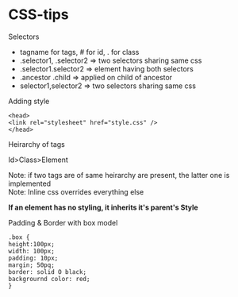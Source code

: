 # CSS-tips

Selectors
<ul>
<li>tagname for tags, # for id, . for class</li>
<li>.selector1, .selector2 => two selectors sharing same css</li>
<li>.selector1.selector2 => element having both selectors</li>
<li>.ancestor .child => applied on child of ancestor</li>
<li>selector1,selector2 => two selectors sharing same css</li>
</ul>

Adding style</br>

```
<head>
<link rel="stylesheet" href="style.css" />
</head>
```

Heirarchy of tags</br>

Id>Class>Element</br>

Note: if two tags are of same heirarchy are present, the latter one is implemented</br>
Note: Inline css overrides everything else</br>

**If an element has no styling, it inherits it's parent's Style**</br>

Padding & Border with box model</br>
```
.box {
height:100px;
width: 100px;
padding: 10px;
margin; 50pq;
border: solid O black;
backgrournd color: red;
}
```
